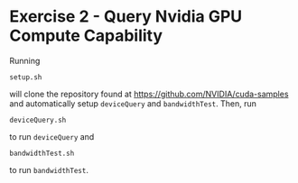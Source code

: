 # Exercise 2 - Query Nvidia GPU Compute Capability

Running

```
setup.sh
```

will clone the repository found at https://github.com/NVIDIA/cuda-samples and automatically setup `deviceQuery` and `bandwidthTest`. Then, run

```
deviceQuery.sh
```

to run `deviceQuery` and

```
bandwidthTest.sh
```

to run `bandwidthTest`.

